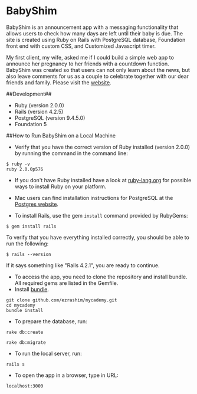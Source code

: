 # BabyShim

BabyShim is an announcement app with a messaging functionality that allows users to check how many days are left until their baby is due. The site is created using Ruby on Rails with PostgreSQL database, Foundation front end with custom CSS, and Customized Javascript timer.

My first client, my wife, asked me if I could build a simple web app to announce her pregnancy to her friends with a countdown function. BabyShim was created so that users can not only learn about the news, but also leave comments for us as a couple to celebrate together with our dear friends and family. Please visit the [website](https://shimnews.herokuapp.com/).

##Development##
- Ruby (version 2.0.0)
- Rails (version 4.2.5)
- PostgreSQL (version 9.4.5.0)
- Foundation 5

##How to Run BabyShim on a Local Machine

- Verify that you have the correct version of Ruby installed (version 2.0.0) by running the command in the command line:
```
$ ruby -v
ruby 2.0.0p576
```
- If you don't have Ruby installed have a look at [ruby-lang.org](https://www.ruby-lang.org/en/documentation/installation/) for possible ways to install Ruby on your platform.

- Mac users can find installation instructions for PostgreSQL at the [Postgres website](http://postgresapp.com/).

- To install Rails, use the gem `install` command provided by RubyGems:
```
$ gem install rails
```
To verify that you have everything installed correctly, you should be able to run the following:
```
$ rails --version
```
If it says something like "Rails 4.2.1", you are ready to continue.

- To access the app, you need to clone the repository and install bundle. All required gems are listed in the Gemfile.
- Install [bundle](http://bundler.io/).
```
git clone github.com/ezrashim/mycademy.git
cd mycademy
bundle install
```
- To prepare the database, run:
```
rake db:create
```
```
rake db:migrate
```
- To run the local server, run:
```
rails s
```
- To open the app in a browser, type in URL:
```
localhost:3000
```

